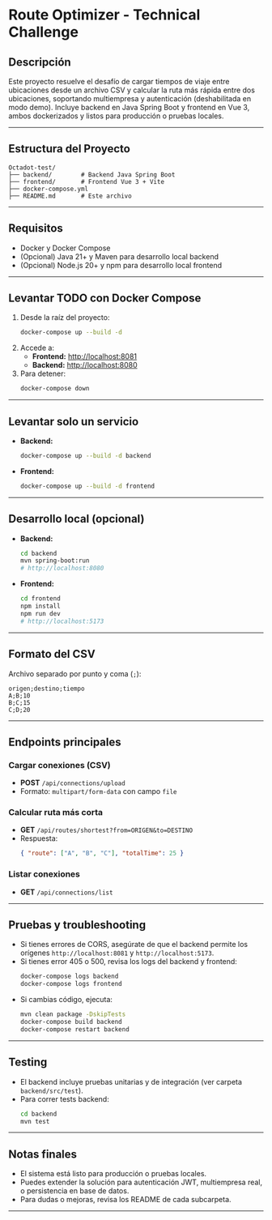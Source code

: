 # Route Optimizer - Technical Challenge

## Descripción

Este proyecto resuelve el desafío de cargar tiempos de viaje entre ubicaciones desde un archivo CSV y calcular la ruta más rápida entre dos ubicaciones, soportando multiempresa y autenticación (deshabilitada en modo demo). Incluye backend en Java Spring Boot y frontend en Vue 3, ambos dockerizados y listos para producción o pruebas locales.

---

## Estructura del Proyecto

```
Octadot-test/
├── backend/        # Backend Java Spring Boot
├── frontend/       # Frontend Vue 3 + Vite
├── docker-compose.yml
├── README.md       # Este archivo
```

---

## Requisitos
- Docker y Docker Compose
- (Opcional) Java 21+ y Maven para desarrollo local backend
- (Opcional) Node.js 20+ y npm para desarrollo local frontend

---

## Levantar TODO con Docker Compose

1. Desde la raíz del proyecto:
   ```bash
   docker-compose up --build -d
   ```
2. Accede a:
   - **Frontend:** [http://localhost:8081](http://localhost:8081)
   - **Backend:** [http://localhost:8080](http://localhost:8080)
3. Para detener:
   ```bash
   docker-compose down
   ```

---

## Levantar solo un servicio
- **Backend:**
  ```bash
  docker-compose up --build -d backend
  ```
- **Frontend:**
  ```bash
  docker-compose up --build -d frontend
  ```

---

## Desarrollo local (opcional)
- **Backend:**
  ```bash
  cd backend
  mvn spring-boot:run
  # http://localhost:8080
  ```
- **Frontend:**
  ```bash
  cd frontend
  npm install
  npm run dev
  # http://localhost:5173
  ```

---

## Formato del CSV

Archivo separado por punto y coma (`;`):
```
origen;destino;tiempo
A;B;10
B;C;15
C;D;20
```

---

## Endpoints principales

### Cargar conexiones (CSV)
- **POST** `/api/connections/upload`
- Formato: `multipart/form-data` con campo `file`

### Calcular ruta más corta
- **GET** `/api/routes/shortest?from=ORIGEN&to=DESTINO`
- Respuesta:
  ```json
  { "route": ["A", "B", "C"], "totalTime": 25 }
  ```

### Listar conexiones
- **GET** `/api/connections/list`

---

## Pruebas y troubleshooting

- Si tienes errores de CORS, asegúrate de que el backend permite los orígenes `http://localhost:8081` y `http://localhost:5173`.
- Si tienes error 405 o 500, revisa los logs del backend y frontend:
  ```bash
  docker-compose logs backend
  docker-compose logs frontend
  ```
- Si cambias código, ejecuta:
  ```bash
  mvn clean package -DskipTests
  docker-compose build backend
  docker-compose restart backend
  ```

---

## Testing
- El backend incluye pruebas unitarias y de integración (ver carpeta `backend/src/test`).
- Para correr tests backend:
  ```bash
  cd backend
  mvn test
  ```

---

## Notas finales
- El sistema está listo para producción o pruebas locales.
- Puedes extender la solución para autenticación JWT, multiempresa real, o persistencia en base de datos.
- Para dudas o mejoras, revisa los README de cada subcarpeta.

---